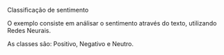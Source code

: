 Classificação de sentimento 

O exemplo consiste em análisar o sentimento através do texto, utilizando Redes Neurais.

As classes são: Positivo, Negativo e Neutro.

